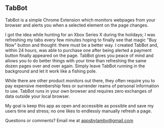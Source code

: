 ## TabBot

TabBot is a simple Chrome Extension which monitors webpages from your browser and alerts you when a selected element on the page changes.

I got the idea while hunting for an Xbox Series X during the holidays; I was refreshing my tabs every few minutes hoping to finally see that magic "Buy Now" button and thought: there must be a better way. I created TabBot and, within 24 hours, was able to purchase one after being alerted a payment button finally appeared on the page. TabBot gives you peace of mind and allows you to do better things with your time than refreshing the same dozen pages over and over again. Simply leave TabBot running in the background and let it work like a fishing pole.

While there are other product monitors out there, they often require you to pay expensive membership fees or surrender reams of personal information to use. TabBot runs in your own browser and requires zero exchanges of data outside your local browser.

My goal is keep this app as open and accessible as possible and save my users time and stress; no one likes to endlessly manually refresh a page.

Questions or comments? Email me at appsbylamby@gmail.com
